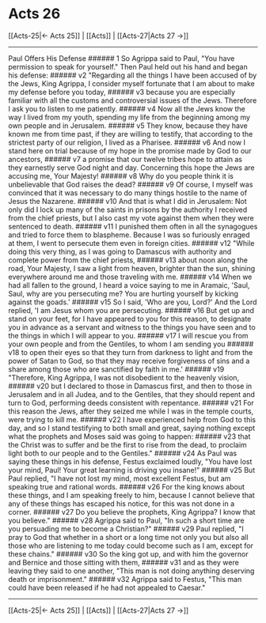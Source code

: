 # Acts 26

[[Acts-25|← Acts 25]] | [[Acts]] | [[Acts-27|Acts 27 →]]
***

Paul Offers His Defense ###### 1 So Agrippa said to Paul, "You have permission to speak for yourself." Then Paul held out his hand and began his defense: ###### v2 "Regarding all the things I have been accused of by the Jews, King Agrippa, I consider myself fortunate that I am about to make my defense before you today, ###### v3 because you are especially familiar with all the customs and controversial issues of the Jews. Therefore I ask you to listen to me patiently. ###### v4 Now all the Jews know the way I lived from my youth, spending my life from the beginning among my own people and in Jerusalem. ###### v5 They know, because they have known me from time past, if they are willing to testify, that according to the strictest party of our religion, I lived as a Pharisee. ###### v6 And now I stand here on trial because of my hope in the promise made by God to our ancestors, ###### v7 a promise that our twelve tribes hope to attain as they earnestly serve God night and day. Concerning this hope the Jews are accusing me, Your Majesty! ###### v8 Why do you people think it is unbelievable that God raises the dead? ###### v9 Of course, I myself was convinced that it was necessary to do many things hostile to the name of Jesus the Nazarene. ###### v10 And that is what I did in Jerusalem: Not only did I lock up many of the saints in prisons by the authority I received from the chief priests, but I also cast my vote against them when they were sentenced to death. ###### v11 I punished them often in all the synagogues and tried to force them to blaspheme. Because I was so furiously enraged at them, I went to persecute them even in foreign cities. ###### v12 "While doing this very thing, as I was going to Damascus with authority and complete power from the chief priests, ###### v13 about noon along the road, Your Majesty, I saw a light from heaven, brighter than the sun, shining everywhere around me and those traveling with me. ###### v14 When we had all fallen to the ground, I heard a voice saying to me in Aramaic, 'Saul, Saul, why are you persecuting me? You are hurting yourself by kicking against the goads.' ###### v15 So I said, 'Who are you, Lord?' And the Lord replied, 'I am Jesus whom you are persecuting. ###### v16 But get up and stand on your feet, for I have appeared to you for this reason, to designate you in advance as a servant and witness to the things you have seen and to the things in which I will appear to you. ###### v17 I will rescue you from your own people and from the Gentiles, to whom I am sending you ###### v18 to open their eyes so that they turn from darkness to light and from the power of Satan to God, so that they may receive forgiveness of sins and a share among those who are sanctified by faith in me.' ###### v19 "Therefore, King Agrippa, I was not disobedient to the heavenly vision, ###### v20 but I declared to those in Damascus first, and then to those in Jerusalem and in all Judea, and to the Gentiles, that they should repent and turn to God, performing deeds consistent with repentance. ###### v21 For this reason the Jews, after they seized me while I was in the temple courts, were trying to kill me. ###### v22 I have experienced help from God to this day, and so I stand testifying to both small and great, saying nothing except what the prophets and Moses said was going to happen: ###### v23 that the Christ was to suffer and be the first to rise from the dead, to proclaim light both to our people and to the Gentiles." ###### v24 As Paul was saying these things in his defense, Festus exclaimed loudly, "You have lost your mind, Paul! Your great learning is driving you insane!" ###### v25 But Paul replied, "I have not lost my mind, most excellent Festus, but am speaking true and rational words. ###### v26 For the king knows about these things, and I am speaking freely to him, because I cannot believe that any of these things has escaped his notice, for this was not done in a corner. ###### v27 Do you believe the prophets, King Agrippa? I know that you believe." ###### v28 Agrippa said to Paul, "In such a short time are you persuading me to become a Christian?" ###### v29 Paul replied, "I pray to God that whether in a short or a long time not only you but also all those who are listening to me today could become such as I am, except for these chains." ###### v30 So the king got up, and with him the governor and Bernice and those sitting with them, ###### v31 and as they were leaving they said to one another, "This man is not doing anything deserving death or imprisonment." ###### v32 Agrippa said to Festus, "This man could have been released if he had not appealed to Caesar."

***
[[Acts-25|← Acts 25]] | [[Acts]] | [[Acts-27|Acts 27 →]]
